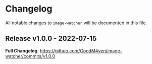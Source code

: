 # Changelog

All notable changes to `image-watcher` will be documented in this file.

## Release v1.0.0 - 2022-07-15

**Full Changelog**: https://github.com/GoodM4ven/image-watcher/commits/v1.0.0
